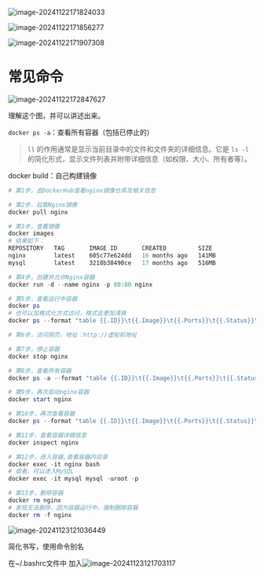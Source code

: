 ![image-20241122171824033](D:\md_image\image-20241122171824033.png)

 ![image-20241122171856277](D:\md_image\image-20241122171856277.png)

![image-20241122171907308](D:\md_image\image-20241122171907308.png)

# 常见命令

![image-20241122172847627](D:\md_image\image-20241122172847627.png)

理解这个图，并可以讲述出来。

`docker ps -a`：查看所有容器（包括已停止的）

> `ll` 的作用通常是显示当前目录中的文件和文件夹的详细信息。它是 `ls -l` 的简化形式，显示文件列表并附带详细信息（如权限、大小、所有者等）。



docker build：自己构建镜像



```PowerShell
# 第1步，去DockerHub查看nginx镜像仓库及相关信息

# 第2步，拉取Nginx镜像
docker pull nginx

# 第3步，查看镜像
docker images
# 结果如下：
REPOSITORY   TAG       IMAGE ID       CREATED         SIZE
nginx        latest    605c77e624dd   16 months ago   141MB
mysql        latest    3218b38490ce   17 months ago   516MB

# 第4步，创建并允许Nginx容器
docker run -d --name nginx -p 80:80 nginx

# 第5步，查看运行中容器
docker ps
# 也可以加格式化方式访问，格式会更加清爽
docker ps --format "table {{.ID}}\t{{.Image}}\t{{.Ports}}\t{{.Status}}\t{{.Names}}"

# 第6步，访问网页，地址：http://虚拟机地址

# 第7步，停止容器
docker stop nginx

# 第8步，查看所有容器
docker ps -a --format "table {{.ID}}\t{{.Image}}\t{{.Ports}}\t{{.Status}}\t{{.Names}}"

# 第9步，再次启动nginx容器
docker start nginx

# 第10步，再次查看容器
docker ps --format "table {{.ID}}\t{{.Image}}\t{{.Ports}}\t{{.Status}}\t{{.Names}}"

# 第11步，查看容器详细信息
docker inspect nginx

# 第12步，进入容器,查看容器内目录
docker exec -it nginx bash
# 或者，可以进入MySQL
docker exec -it mysql mysql -uroot -p

# 第13步，删除容器
docker rm nginx
# 发现无法删除，因为容器运行中，强制删除容器
docker rm -f nginx
```



![image-20241123121036449](D:\md_image\image-20241123121036449.png)

简化书写，使用命令别名

在~/.bashrc文件中 加入![image-20241123121703117](D:\md_image\image-20241123121703117.png)



